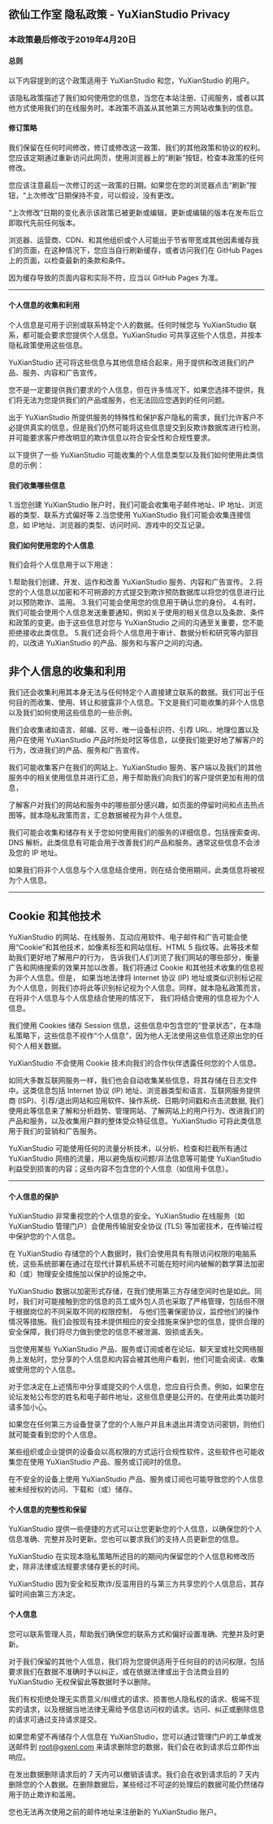 
## 欲仙工作室 隐私政策 - YuXianStudio Privacy
### 本政策最后修改于2019年4月20日

#### 总则
以下内容提到的这个政策适用于 YuXianStudio 和您，YuXianStudio 的用户。

该隐私政策描述了我们如何使用您的信息，当您在本站注册、订阅服务，或者以其他方式使用我们的在线服务时。本政策不涵盖从其他第三方网站收集到的信息。

#### 修订策略
我们保留在任何时间修改，修订或修改这一政策、我们的其他政策和协议的权利。您应该定期通过重新访问此网页，使用浏览器上的“刷新”按钮，检查本政策的任何修改。

您应该注意最后一次修订的这一政策的日期。如果您在您的浏览器点击“刷新”按钮，“上次修改”日期保持不变，可以假设，没有更改。

“上次修改”日期的变化表示该政策已被更新或编辑，更新或编辑的版本在发布后立即取代先前任何版本。

浏览器、运营商、CDN、和其他组织或个人可能出于节省带宽或其他因素缓存我们的页面，在这种情况下，您应当自行刷新缓存，或者访问我们在 GitHub Pages 上的页面，以检查最新的条款和条件。

因为缓存导致的页面内容和实际不符，应当以 GitHub Pages 为准。

--------------------------------------

#### 个人信息的收集和利用
个人信息是可用于识别或联系特定个人的数据。任何时候您与 YuXianStudio 联系，都可能会要求您提供个人信息。YuXianStudio 可共享这些个人信息，并按本隐私政策使用这些信息。

YuXianStudio 还可将这些信息与其他信息结合起来，用于提供和改进我们的产品、服务、内容和广告宣传。

您不是一定要提供我们要求的个人信息，但在许多情况下，如果您选择不提供，我们将无法为您提供我们的产品或服务，也无法回应您遇到的任何问题。

出于 YuXianStudio 所提供服务的特殊性和保护客户隐私的需求，我们允许客户不必提供真实的信息，但是我们仍然可能将这些信息提交到反欺诈数据库进行检测，
并可能要求客户修改明显的欺诈信息以符合安全性和合规性要求。

以下提供了一些 YuXianStudio 可能收集的个人信息类型以及我们如何使用此类信息的示例：

#### 我们收集哪些信息
1.当您创建 YuXianStudio 账户时，我们可能会收集电子邮件地址、IP 地址、浏览器的类型、联系方式偏好等
2.当您使用 YuXianStudio 我们可能会收集连接信息，如 IP地址、浏览器的类型、访问时间、游戏中的交互记录。

#### 我们如何使用您的个人信息
我们会将个人信息用于以下用途：

1.帮助我们创建、开发、运作和改善 YuXianStudio 服务、内容和广告宣传。
2.将您的个人信息以加密和不可朔源的方式提交到欺诈预防数据库以将您的信息进行比对以预防欺诈、滥用。
3.我们可能会使用您的信息用于确认您的身份。
4.有时，我们可能会使用个人信息发送重要通知，例如关于使用的相关信息以及条款、条件和政策的变更。由于这些信息对您与 YuXianStudio 之间的沟通至关重要，您不能拒绝接收此类信息。
5.我们还会将个人信息用于审计、数据分析和研究等内部目的，以改进 YuXianStudio 的产品、服务和与客户之间的沟通。

## 非个人信息的收集和利用
我们还会收集利用其本身无法与任何特定个人直接建立联系的数据。我们可出于任何目的而收集、使用、转让和披露非个人信息。下文是我们可能收集的非个人信息以及我们如何使用这些信息的一些示例。

我们会收集诸如语言、邮编、区号、唯一设备标识符、引荐 URL、地理位置以及用户在使用 YuXianStudio 产品时所处时区等信息，以便我们能更好地了解客户的行为，改进我们的产品、服务和广告宣传。

我们可能收集客户在我们的网站上、YuXianStudio 服务、客户端以及我们的其他服务中的相关使用信息并进行汇总，用于帮助我们向我们的客户提供更加有用的信息，

了解客户对我们的网站和服务中的哪些部分感兴趣，如页面的停留时间和点击热点图等。就本隐私政策而言，汇总数据被视为非个人信息。

我们可能会收集和储存有关于您如何使用我们的服务的详细信息，包括搜索查询、DNS 解析。此类信息有可能会用于改善我们的产品和服务。通常这些信息不会涉及您的 IP 地址。

如果我们将非个人信息与个人信息结合使用，则在结合使用期间，此类信息将被视为个人信息。

--------------------------------------

## Cookie 和其他技术
YuXianStudio 的网站、在线服务、互动应用软件、电子邮件和广告可能会使用“Cookie”和其他技术，如像素标签和网站信标、HTML 5 指纹等。此等技术帮助我们更好地了解用户的行为，
告诉我们人们浏览了我们网站的哪些部分，衡量广告和网络搜索的效果并加以改善。我们将通过 Cookie 和其他技术收集的信息视为非个人信息。但是，
如果当地法律将 Internet 协议 (IP) 地址或类似识别标记视为个人信息，则我们亦将此等识别标记视为个人信息。同样，就本隐私政策而言，在将非个人信息与个人信息结合使用的情况下，
我们将结合使用的信息视为个人信息。

我们使用 Cookies 储存 Session 信息，这些信息中包含您的“登录状态”，在本隐私策略下，这些信息不视作“个人信息”，因为他人无法使用这些信息还原出您的任何个人相关数据。

YuXianStudio 不会使用 Cookie 技术向我们的合作伙伴透露任何您的个人信息。

如同大多数互联网服务一样，我们也会自动收集某些信息，将其存储在日志文件中。这类信息包括 Internet 协议 (IP) 地址、浏览器类型和语言、互联网服务提供商 (ISP)、引荐/退出网站和应用软件、操作系统、日期/时间戳和点击流数据,
我们使用此等信息来了解和分析趋势、管理网站、了解网站上的用户行为、改进我们的产品和服务，以及收集用户群的整体受众特征信息。YuXianStudio 可将此类信息用于我们的营销和广告服务。

YuXianStudio 可能使用任何的流量分析技术，以分析、检查和拦截所有通过 YuXianStudio 网络的流量，用以避免版权问题/非法信息等可能使 YuXianStudio 利益受到损害的内容；这些内容不包含您的个人信息（如信用卡信息）。

--------------------------------------

#### 个人信息的保护
YuXianStudio 非常重视您的个人信息的安全。YuXianStudio 在线服务（如 YuXianStudio 管理门户）会使用传输层安全协议 (TLS) 等加密技术，在传输过程中保护您的个人信息。

在 YuXianStudio 存储您的个人数据时，我们会使用具有有限访问权限的电脑系统，这些系统部署在通过在现代计算机系统不可能在短时间内破解的数学算法加密和（或）物理安全措施加以保护的设施之中。

YuXianStudio 数据以加密形式存储，在我们使用第三方存储空间时也是如此。同时，我们对可能接触到您的信息的员工或外包人员也采取了严格管理，包括但不限于根据岗位的不同采取不同的权限控制，
与他们签署保密协议，监控他们的操作情况等措施。我们会按现有技术提供相应的安全措施来保护您的信息，提供合理的安全保障，我们将尽力做到使您的信息不被泄漏、毁损或丢失。

当您使用某些 YuXianStudio 产品、服务或订阅或者在论坛、聊天室或社交网络服务上发帖时，您分享的个人信息和内容会被其他用户看到，他们可能会阅读、收集或使用您的个人信息。

对于您决定在上述情形中分享或提交的个人信息，您应自行负责。例如，如果您在论坛发帖公布您的姓名和电子邮件地址，这些信息便是公开的。在使用此类功能时请多加小心。

如果您在任何第三方设备登录了您的个人账户并且未退出并清空访问密钥，则他们就可能查看到您的个人信息。

某些组织或企业提供的设备会以高权限的方式运行合规性软件，这些软件也可能收集您在使用 YuXianStudio 产品、服务或订阅时的信息。

在不安全的设备上使用 YuXianStudio 产品、服务或订阅也可能导致您的个人信息被未经授权的访问、下载和（或）储存。

#### 个人信息的完整性和保留
YuXianStudio 提供一些便捷的方式可以让您更新您的个人信息，以确保您的个人信息准确、完整并及时更新。您也可以要求我们的支持人员更新您的信息。

YuXianStudio 在实现本隐私策略所述目的的期间内保留您的个人信息和修改历史，除非法律或法规要求储存更长的时间。

YuXianStudio 因为安全和反欺诈/反滥用目的与第三方共享您的个人信息后，其存留时间由第三方决定。

#### 个人信息
您可以联系管理人员，帮助我们确保您的联系方式和偏好设置准确、完整并及时更新。

对于我们保留的其他个人信息，我们将为您提供适用于任何目的的访问权限，包括要求我们在数据不准确时予以纠正，或在依据法律或出于合法商业目的 YuXianStudio 无权保留此等数据时予以删除。

我们有权拒绝处理无实质意义/纠缠式的请求、损害他人隐私权的请求、极端不现实的请求，以及根据当地法律无需给予信息访问权的请求。访问、纠正或删除信息的请求可通过支持请求提交。

如果您希望不再储存个人信息在 YuXianStudio，您可以通过管理门户的工单或发送邮件到 root@gxenl.com 来请求删除您的数据，我们会在收到请求后立即作出响应。

在发出数据删除请求后的 7 天内可以撤销该请求。我们会在收到请求后的 7 天内删除您的个人数据。在删除数据后，某些经过不可逆的处理后的数据可能仍然储存用于防止欺诈和滥用。

您也无法再次使用之前的邮件地址来注册新的 YuXianStudio 账户。
